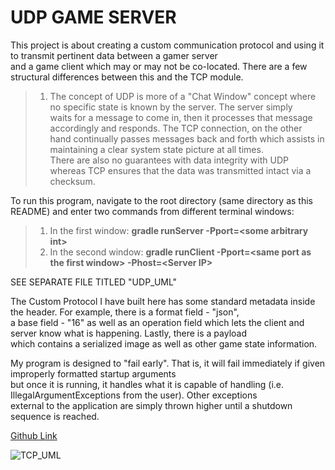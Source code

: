 # UDP GAME SERVER

This project is about creating a custom communication protocol and using it to transmit pertinent data between a gamer server <br />
and a game client which may or may not be co-located. There are a few structural differences between this and the TCP module. <br />
> 1. The concept of UDP is more of a "Chat Window" concept where no specific state is known by the server. The server simply <br />
     waits for a message to come in, then it processes that message accordingly and responds. The TCP connection, on the other <br />
     hand continually passes messages back and forth which assists in maintaining a clear system state picture at all times. <br />
     There are also no guarantees with data integrity with UDP whereas TCP ensures that the data was transmitted intact via a <br />
     checksum.

To run this program, navigate to the root directory (same directory as this README) and enter two commands from different terminal windows:

> 1. In the first window: **gradle runServer -Pport=\<some arbitrary int\>**
>2. In the second window: **gradle runClient -Pport=\<same port as the first window\> -Phost=\<Server IP\>**

SEE SEPARATE FILE TITLED "UDP_UML"

The Custom Protocol I have built here has some standard metadata inside the header. For example, there is a format field - "json", <br />
a base field - "16" as well as an operation field which lets the client and server know what is happening. Lastly, there is a payload <br />
which contains a serialized image as well as other game state information.

My program is designed to "fail early". That is, it will fail immediately if given improperly formatted startup arguments <br />
but once it is running, it handles what it is capable of handling (i.e. IllegalArgumentExceptions from the user). Other exceptions <br />
external to the application are simply thrown higher until a shutdown sequence is reached.

[Github Link](https://github.com/cekraus1/ser321examples/tree/master)

![TCP_UML](../UDP_UML.jpg)
